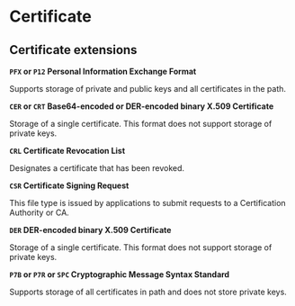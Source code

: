 # Certificate

## Certificate extensions

**`PFX` or `P12` Personal Information Exchange Format**

Supports storage of private and public keys and all certificates in the path.

**`CER` or `CRT` Base64-encoded or DER-encoded binary X.509 Certificate**

Storage of a single certificate.  This format does not support storage of private keys.

**`CRL` Certificate Revocation List**

Designates a certificate that has been revoked.

**`CSR` Certificate Signing Request**

This file type is issued by applications to submit requests to a Certification Authority or CA.

**`DER` DER-encoded binary X.509 Certificate**

Storage of a single certificate.  This format does not support storage of private keys.

**`P7B` or `P7R` or `SPC` Cryptographic Message Syntax Standard**

Supports storage of all certificates in path and does not store private keys.
